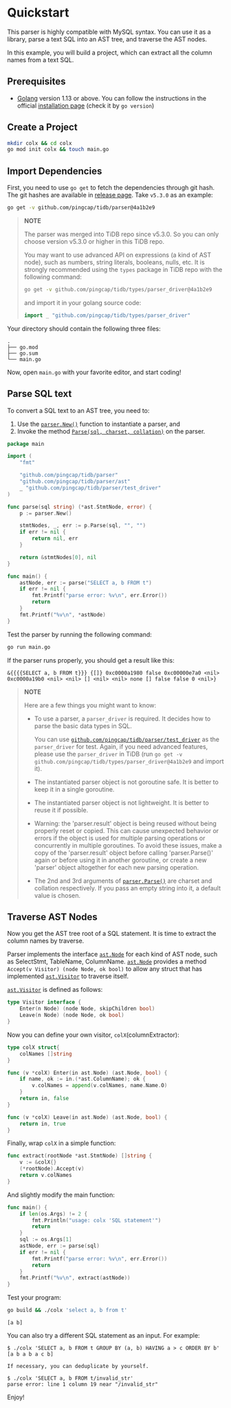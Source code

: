# Quickstart

This parser is highly compatible with MySQL syntax. You can use it as a library, parse a text SQL into an AST tree, and traverse the AST nodes.

In this example, you will build a project, which can extract all the column names from a text SQL.

## Prerequisites

- [Golang](https://golang.org/dl/) version 1.13 or above. You can follow the instructions in the official [installation page](https://golang.org/doc/install) (check it by `go version`)

## Create a Project

```bash
mkdir colx && cd colx
go mod init colx && touch main.go
```

## Import Dependencies

First, you need to use `go get` to fetch the dependencies through git hash. The git hashes are available in [release page](https://github.com/pingcap/tidb/releases). Take `v5.3.0` as an example:

```bash
go get -v github.com/pingcap/tidb/parser@4a1b2e9
```

> **NOTE**
> 
> The parser was merged into TiDB repo since v5.3.0. So you can only choose version v5.3.0 or higher in this TiDB repo.
>
> You may want to use advanced API on expressions (a kind of AST node), such as numbers, string literals, booleans, nulls, etc. It is strongly recommended using the `types` package in TiDB repo with the following command:
>
> ```bash
> go get -v github.com/pingcap/tidb/types/parser_driver@4a1b2e9
> ```
> and import it in your golang source code:
> ```go
> import _ "github.com/pingcap/tidb/types/parser_driver"
> ```

Your directory should contain the following three files:
```
.
├── go.mod
├── go.sum
└── main.go
```

Now, open `main.go` with your favorite editor, and start coding!

## Parse SQL text

To convert a SQL text to an AST tree, you need to:
1. Use the [`parser.New()`](https://pkg.go.dev/github.com/pingcap/tidb/parser?tab=doc#New) function to instantiate a parser, and
2. Invoke the method [`Parse(sql, charset, collation)`](https://pkg.go.dev/github.com/pingcap/tidb/parser?tab=doc#Parser.Parse) on the parser.

```go
package main

import (
	"fmt"

	"github.com/pingcap/tidb/parser"
	"github.com/pingcap/tidb/parser/ast"
	_ "github.com/pingcap/tidb/parser/test_driver"
)

func parse(sql string) (*ast.StmtNode, error) {
	p := parser.New()

	stmtNodes, _, err := p.Parse(sql, "", "")
	if err != nil {
		return nil, err
	}

	return &stmtNodes[0], nil
}

func main() {
	astNode, err := parse("SELECT a, b FROM t")
	if err != nil {
		fmt.Printf("parse error: %v\n", err.Error())
		return
	}
	fmt.Printf("%v\n", *astNode)
}

```

Test the parser by running the following command:

```bash
go run main.go
```

If the parser runs properly, you should get a result like this:

```
&{{{{SELECT a, b FROM t}}} {[]} 0xc0000a1980 false 0xc00000e7a0 <nil> 0xc0000a19b0 <nil> <nil> [] <nil> <nil> none [] false false 0 <nil>}
```

> **NOTE**
>
> Here are a few things you might want to know:
> - To use a parser, a `parser_driver` is required. It decides how to parse the basic data types in SQL.
>
>   You can use [`github.com/pingcap/tidb/parser/test_driver`](https://pkg.go.dev/github.com/pingcap/tidb/parser/test_driver) as the `parser_driver` for test. Again, if you need advanced features, please use the `parser_driver` in TiDB (run `go get -v github.com/pingcap/tidb/types/parser_driver@4a1b2e9` and import it).
> - The instantiated parser object is not goroutine safe. It is better to keep it in a single goroutine.
> - The instantiated parser object is not lightweight. It is better to reuse it if possible.
> - Warning: the 'parser.result' object is being reused without being properly reset or copied. This can cause unexpected behavior or errors if the object is used for multiple parsing operations or concurrently in multiple goroutines. To avoid these issues, make a copy of the 'parser.result' object before calling 'parser.Parse()' again or before using it in another goroutine, or create a new 'parser' object altogether for each new parsing operation.
> - The 2nd and 3rd arguments of [`parser.Parse()`](https://pkg.go.dev/github.com/pingcap/tidb/parser?tab=doc#Parser.Parse) are charset and collation respectively. If you pass an empty string into it, a default value is chosen.


## Traverse AST Nodes

Now you get the AST tree root of a SQL statement. It is time to extract the column names by traverse.

Parser implements the interface [`ast.Node`](https://pkg.go.dev/github.com/pingcap/tidb/parser/ast?tab=doc#Node) for each kind of AST node, such as SelectStmt, TableName, ColumnName. [`ast.Node`](https://pkg.go.dev/github.com/pingcap/tidb/parser/ast?tab=doc#Node) provides a method `Accept(v Visitor) (node Node, ok bool)` to allow any struct that has implemented [`ast.Visitor`](https://pkg.go.dev/github.com/pingcap/tidb/parser/ast?tab=doc#Visitor) to traverse itself.

[`ast.Visitor`](https://pkg.go.dev/github.com/pingcap/tidb/parser/ast?tab=doc#Visitor) is defined as follows:
```go
type Visitor interface {
	Enter(n Node) (node Node, skipChildren bool)
	Leave(n Node) (node Node, ok bool)
}
```

Now you can define your own visitor, `colX`(columnExtractor):

```go
type colX struct{
	colNames []string
}

func (v *colX) Enter(in ast.Node) (ast.Node, bool) {
	if name, ok := in.(*ast.ColumnName); ok {
		v.colNames = append(v.colNames, name.Name.O)
	}
	return in, false
}

func (v *colX) Leave(in ast.Node) (ast.Node, bool) {
	return in, true
}
```

Finally, wrap `colX` in a simple function:

```go
func extract(rootNode *ast.StmtNode) []string {
	v := &colX{}
	(*rootNode).Accept(v)
	return v.colNames
}
```

And slightly modify the main function:

```go
func main() {
	if len(os.Args) != 2 {
		fmt.Println("usage: colx 'SQL statement'")
		return
	}
	sql := os.Args[1]
	astNode, err := parse(sql)
	if err != nil {
		fmt.Printf("parse error: %v\n", err.Error())
		return
	}
	fmt.Printf("%v\n", extract(astNode))
}
```

Test your program:

```bash
go build && ./colx 'select a, b from t'
```

```
[a b]
```

You can also try a different SQL statement as an input. For example:

```console
$ ./colx 'SELECT a, b FROM t GROUP BY (a, b) HAVING a > c ORDER BY b'
[a b a b a c b]

If necessary, you can deduplicate by yourself.

$ ./colx 'SELECT a, b FROM t/invalid_str'
parse error: line 1 column 19 near "/invalid_str"
```

Enjoy!
